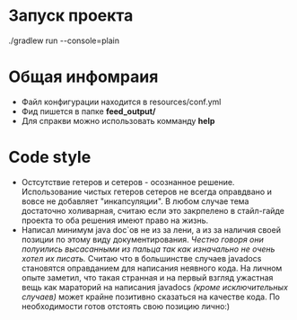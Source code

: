 # Запуск проекта
./gradlew run --console=plain

# Общая инфомраия
* Файл конфигурации находится в resources/conf.yml
* Фид пишется в папке **feed_output/**
* Для спракви можно использовать комманду **help**

# Code style
* Остсутствие гетеров и сетеров - осознанное решение. Использование чистых гетеров сетеров не всегда оправдвано и вовсе не добавляет "инкапсуляции". В любом случае тема достаточно холиварная, считаю если это закрпелено в стайл-гайде проекта то оба решения имеют право на жизнь.
* Написал минимум java doc`ов не из за лени, а из за наличия своей позиции по этому виду документирования. *Честно говоря они полуились высасанными из пальца так как изначально не очень хотел их писать.* Считаю что в большинстве случаев javadocs становятся оправданием для написания неявного кода. На личном опыте заметил, что такая странная и на первый взгляд ужастная вещь как мараторий на написания javadocs *(кроме исключительных случаев)* может крайне позитивно сказаться на качестве кода. По необходимости готов отстоять свою позицию лично:)
